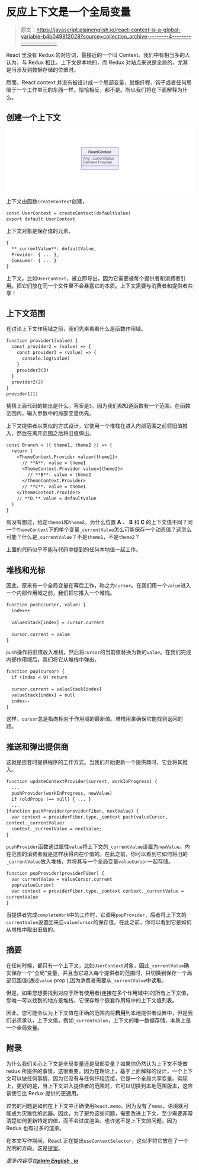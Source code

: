 # 反应上下文是一个全局变量

> 原文：<https://javascript.plainenglish.io/react-context-is-a-global-variable-b4b049812028?source=collection_archive---------4----------------------->

React 里没有 Redux 的对应词，最接近的一个叫 Context。我们中有相当多的人认为，与 Redux 相比，上下文是本地的，而 Redux 对站点来说是全局的，尤其是当涉及到数据存储的位置时。

然而，React context 并没有被设计成一个局部变量，就像纤程、钩子或者任何局限于一个工作单元的东西一样。恰恰相反，都不是。所以我们将在下面解释为什么。

## 创建一个上下文

![](img/27b1ac47356982faf198bc571628463f.png)

上下文由函数`createContext`创建，

```
const UserContext = createContext(defaultValue)
export default UserContext
```

上下文对象是保存值的元素，

```
{
  **_currentValue**: defaultValue,
  Provider: { ... },
  Consumer: { ... }
}
```

上下文，比如`UserContext`，被立即导出，因为它需要被每个提供者和消费者引用。把它们放在同一个文件里不会暴露它的本质。上下文需要与消费者和提供者共享！

## 上下文范围

在讨论上下文作用域之前，我们先来看看什么是函数作用域。

```
function provider1(value) {
  const provider2 = (value) => {
    const provider3 = (value) => {
      console.log(value)  
    }
    provider3(3)
  }
  provider2(2)
}
provider1(1)
```

猜猜上面代码的输出是什么。答案是`3`。因为我们都知道函数有一个范围。在函数范围内，输入参数中的局部变量优先。

上下文提供者以类似的方式设计，它使用一个堆栈在进入内部范围之前将旧值推入，然后在离开范围之后将旧值弹出。

```
const Branch = ({ theme1, theme2 }) => {
  return (
    <ThemeContext.Provider value={theme1}>
      // **A**. value = theme1
      <ThemeContext.Provider value={theme2}>
        // **B**. value = theme2
      </ThemeContext.Provider>
      // **C**. value = theme1
    </ThemeContext.Provider> 
    // **D.** value = defaultValue
  )
}
```

有没有想过，给定`theme1`和`theme2`，为什么位置 **A** 、 **B** 和 **C** 的上下文值不同？同一个`ThemeContext`下的单个变量`_currentValue`怎么可能保存一个动态值？这怎么可能？什么是`_currentValue`？不是`theme1`，不是`theme2`？

上面的代码似乎不能与代码中提到的任何本地值一起工作。

## 堆栈和光标

因此，原来有一个全局变量在幕后工作，称之为`cursor`。在我们用一个`value`进入一个内部作用域之前，我们把它推入一个堆栈。

```
function push(cursor, value) {
  index++

  valuesStack[index] = cursor.current

  cursor.current = value
}
```

`push`操作将旧值放入堆栈，然后将`cursor`的当前值替换为新的`value`。在我们完成内部作用域后，我们将它从堆栈中弹出。

```
function pop(cursor) {
  if (index < 0) return

  cursor.current = valueStack[index]
  valueStack[index] = null
  index--
}
```

这样，`cursor`总是指向相对于作用域的最新值。堆栈用来确保它能找到返回的路。

## 推送和弹出提供商

这就是嵌套时提供程序的工作方式。当我们开始更新一个提供商时，它会将其推入。

```
function updateContextProvider(current, workInProgress) {
  ...
  pushProvider(workInProgress, newValue)
  if (oldProps !== null) { ... }
  ...
}function pushProvider(providerFiber, nextValue) {
  var context = providerFiber.type._context push(valueCursor, context._currentValue)
  context._currentValue = nextValue;
}
```

`pushProvider`函数通过属性`value`将上下文的`_currentValue`设置为`newValue`。内在范围的消费者就是这样获得内在价值的。在此之前，你可以看到它如何将旧的`_currentValue`放入堆栈，并将其与一个全局变量`valueCursor`一起存储。

```
function popProvider(providerFiber) {
  var currentValue = valueCursor.current
  pop(valueCursor)
  var context = providerFiber.type._context context._currentValue = currentValue
}
```

当提供者完成`completeWork`中的工作时，它调用`popProvider`，后者将上下文的`currentValue`设置回来自`valueCursor`的保存值。在此之前，你可以看到它是如何从堆栈中取出旧值的。

## 摘要

在任何时候，都只有一个上下文，比如`UserContext`对象，因此`_currentValue`确实保存一个“全局”变量，并且当它进入每个提供者的范围时，只切换到保存一个局部范围值(通过`value` prop ),因为消费者需要从`_currentValue`中读取。

但是，如果您想要找到对应于所有使用者(连接在多个作用域中)的所有上下文值，您唯一可以找到的地方是堆栈，它保存每个嵌套作用域中的上下文值列表。

因此，您可能会认为上下文值在正确的范围内将**启用**到本地提供者设置中，但是我们必须承认，上下文值，例如`_currentValue`，上下文的唯一数据存储，本质上是一个全局变量。

## 附录

为什么我们关心上下文是全局变量还是局部变量？如果你仍然认为上下文不能做 redux 所提供的事情，这很重要。因为在理论上，基于上面解释的设计，一个上下文可以做任何事情，因为它没有与任何纤程连接，它是一个全局共享变量。实际上，更好的是，当上下文进入提供者的范围时，它可以切换到本地范围版本，这应该使它比 Redux 提供的更通用。

过去的问题是如何在上下文中正确使用`React.memo`。因为没有了`memo`，语境就可能成为灾难性的武器。因此，为了避免这些问题，需要改进上下文，至少需要非常清楚如何更新特定的值，而不会过度渲染。也许这不是上下文的问题，因为 Redux 也有过多的渲染。

在本文写作期间，React 正在提出`useContextSelector`，这似乎将它放在了一个光明的方向。这是[提案](https://github.com/facebook/react/pull/20646)。

*更多内容尽在*[***plain English . io***](http://plainenglish.io/)